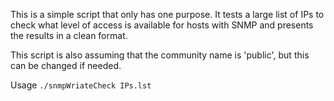 
This is a simple script that only has one purpose. It tests a large list of IPs to check what level of access is available for hosts with SNMP and presents the results in a clean format. 

This script is also assuming that the community name is 'public', but this can be changed if needed.

Usage
`./snmpWriateCheck IPs.lst`
